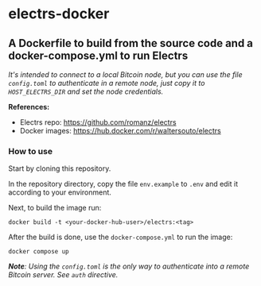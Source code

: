 # electrs-docker

## A Dockerfile to build from the source code and a docker-compose.yml to run Electrs

_It's intended to connect to a local Bitcoin node, but you can use the file `config.toml` to authenticate in a remote node, just copy it to `HOST_ELECTRS_DIR` and set the node credentials._

**References:**

* Electrs repo: <https://github.com/romanz/electrs>
* Docker images: <https://hub.docker.com/r/waltersouto/electrs>

### How to use

Start by cloning this repository.

In the repository directory, copy the file `env.example` to `.env` and edit it according to your environment.

Next, to build the image run:

```shell
docker build -t <your-docker-hub-user>/electrs:<tag>
```

After the build is done, use the `docker-compose.yml` to run the image:

```shell
docker compose up
```

_**Note**: Using the `config.toml` is the only way to authenticate into a remote Bitcoin server. See `auth` directive._
